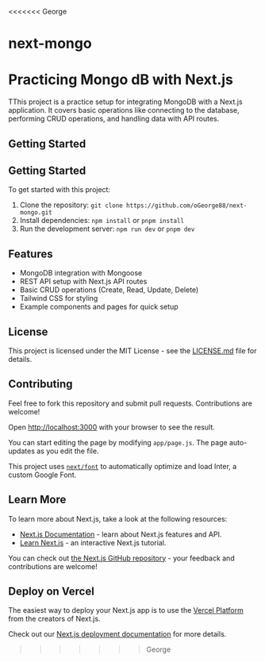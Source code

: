 <<<<<<< George
# next-mongo
Practicing Mongo dB with Next.js
=======
TThis project is a practice setup for integrating MongoDB with a Next.js application. It covers basic operations like connecting to the database, performing CRUD operations, and handling data with API routes.

## Getting Started

## Getting Started

To get started with this project:

1. Clone the repository: `git clone https://github.com/oGeorge88/next-mongo.git`
2. Install dependencies: `npm install` or `pnpm install`
3. Run the development server: `npm run dev` or `pnpm dev`

## Features

- MongoDB integration with Mongoose
- REST API setup with Next.js API routes
- Basic CRUD operations (Create, Read, Update, Delete)
- Tailwind CSS for styling
- Example components and pages for quick setup

## License

This project is licensed under the MIT License - see the [LICENSE.md](LICENSE.md) file for details.

## Contributing

Feel free to fork this repository and submit pull requests. Contributions are welcome!

Open [http://localhost:3000](http://localhost:3000) with your browser to see the result.

You can start editing the page by modifying `app/page.js`. The page auto-updates as you edit the file.

This project uses [`next/font`](https://nextjs.org/docs/basic-features/font-optimization) to automatically optimize and load Inter, a custom Google Font.

## Learn More

To learn more about Next.js, take a look at the following resources:

- [Next.js Documentation](https://nextjs.org/docs) - learn about Next.js features and API.
- [Learn Next.js](https://nextjs.org/learn) - an interactive Next.js tutorial.

You can check out [the Next.js GitHub repository](https://github.com/vercel/next.js/) - your feedback and contributions are welcome!

## Deploy on Vercel

The easiest way to deploy your Next.js app is to use the [Vercel Platform](https://vercel.com/new?utm_medium=default-template&filter=next.js&utm_source=create-next-app&utm_campaign=create-next-app-readme) from the creators of Next.js.

Check out our [Next.js deployment documentation](https://nextjs.org/docs/deployment) for more details.
>>>>>>> George
